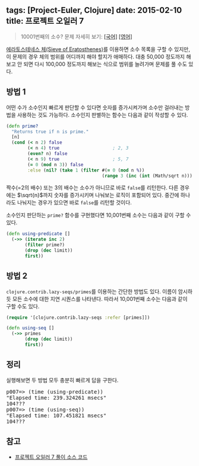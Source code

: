 tags: [Project-Euler, Clojure]
date: 2015-02-10
title: 프로젝트 오일러 7
---
> 10001번째의 소수?
> 문제 자세히 보기: [[국어]](http://euler.synap.co.kr/prob_detail.php?id=7) [[영어]](https://projecteuler.net/problem=7)

[에라토스테네스 체(Sieve of Eratosthenes)](http://en.wikipedia.org/wiki/Sieve_of_Eratosthenes)를 이용하면 소수 목록을 구할 수 있지만, 이 문제의 경우 체의 범위를 어디까지 해야 할지가 애매하다. 대충 50,000 정도까지 해보고 안 되면 다시 100,000 정도까지 해보는 식으로 범위를 늘려가며 문제를 풀 수도 있다.<!--more-->

## 방법 1
어떤 수가 소수인지 빠르게 판단할 수 있다면 숫자를 증가시켜가며 소수만 걸러내는 방법을 사용하는 것도 가능하다. 소수인지 판별하는 함수는 다음과 같이 작성할 수 있다.

```clojure
(defn prime?
  "Returns true if n is prime."
  [n]
  (cond (< n 2) false
        (< n 4) true                    ; 2, 3
        (even? n) false
        (< n 9) true                    ; 5, 7
        (= 0 (mod n 3)) false
        :else (nil? (take 1 (filter #(= 0 (mod n %))
                                    (range 3 (inc (int (Math/sqrt n))) 2))))))
```

짝수(=2의 배수) 또는 3의 배수는 소수가 아니므로 바로 `false`를 리턴한다. 다른 경우에는 $\sqrt{n}$까지 숫자를 증가시키며 나눠보는 로직이 포함되어 있다. 중간에 하나라도 나눠지는 경우가 있으면 바로 `false`를 리턴할 것이다.

소수인지 판단하는 `prime?` 함수를 구현했다면 10,001번째 소수는 다음과 같이 구할 수 있다.

```clojure
(defn using-predicate []
  (->> (iterate inc 2)
       (filter prime?)
       (drop (dec limit))
       first))
```

## 방법 2
`clojure.contrib.lazy-seqs/primes`를 이용하는 간단한 방법도 있다. 이름이 암시하듯 모든 소수에 대한 지연 시퀀스를 나타낸다. 따라서 10,001번째 소수는 다음과 같이 구할 수도 있다.

```clojure
(require '[clojure.contrib.lazy-seqs :refer [primes]])

(defn using-seq []
  (->> primes
       (drop (dec limit))
       first))
```

## 정리
실행해보면 두 방법 모두 충분히 빠르게 답을 구한다.

<pre class="console">
p007=> (time (using-predicate))
"Elapsed time: 239.324261 msecs"
104???
p007=> (time (using-seq))
"Elapsed time: 107.451821 msecs"
104???
</pre>

## 참고
* [프로젝트 오일러 7 풀이 소스 코드](https://github.com/ntalbs/euler/blob/master/src/p007.clj)
